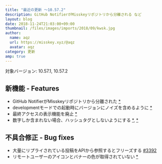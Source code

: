 ```yaml
---
title: "最近の更新 ～10.57.2"
description: GitHub NotifierがMisskeyリポジトリから分離される など
layout: blog
date: 2018-11-24T21:03:00+09:00
thumbnail: /files/images/imports/2018/09/kwsk.jpg
author:
  name: aqz
  url: https://misskey.xyz/@aqz
  avatar: aqz
category: 更新
amp: true
---
```

対象バージョン: 10.57.1, 10.57.2

## 新機能 - Features
- GitHub NotifierがMisskeyリポジトリから分離された [*](https://github.com/syuilo/misskey/commit/915d3525054470e997e255fef88c5f6642e1a4b0)
- developmentモードでの起動時にバージョンにノイズを含めるように [*](https://github.com/syuilo/misskey/commit/22c4e927281b84b80f6485b5ba95fa32e8e201a4)
- 最終アクセスの表示機能を廃止 [*](https://github.com/syuilo/misskey/commit/de2b0224d648d8648fbac3eb5db6af2379c30fec)
- 数字しか含まれない場合、ハッシュタグとしないようにする [*](https://github.com/syuilo/misskey/commit/1d1024c57a2067d7fe0f6e1e97cd8df584481892), [*](https://github.com/syuilo/misskey/commit/dbbc416095ae39541dc3f3de1ce24966a290ac61)

## 不具合修正 - Bug fixes
- 大量にリプライされている投稿をAPIから参照するとフリーズする [#3392](https://github.com/syuilo/misskey/pull/3392)
- リモートユーザーのアイコンとバナーの色が取得されていない [*](https://github.com/syuilo/misskey/commit/95ba7e43b1370a0233b03d63dd1b13247aba219c)